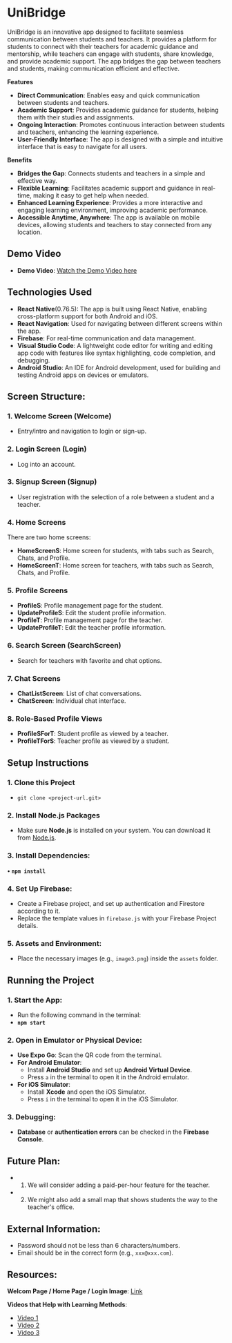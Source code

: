 # UniBridge

UniBridge is an innovative app designed to facilitate seamless communication between students and teachers. It provides a platform for students to connect with their teachers for academic guidance and mentorship, while teachers can engage with students, share knowledge, and provide academic support. The app bridges the gap between teachers and students, making communication efficient and effective.

**Features**
- **Direct Communication**: Enables easy and quick communication between students and teachers.
- **Academic Support**: Provides academic guidance for students, helping them with their studies and assignments.
- **Ongoing Interaction**: Promotes continuous interaction between students and teachers, enhancing the learning experience.
- **User-Friendly Interface**: The app is designed with a simple and intuitive interface that is easy to navigate for all users.
  
**Benefits**
- **Bridges the Gap**: Connects students and teachers in a simple and effective way.
- **Flexible Learning**: Facilitates academic support and guidance in real-time, making it easy to get help when needed.
- **Enhanced Learning Experience**: Provides a more interactive and engaging learning environment, improving academic performance.
- **Accessible Anytime, Anywhere**: The app is available on mobile devices, allowing students and teachers to stay connected from any location.


## Demo Video

- **Demo Video**: [Watch the Demo Video here](https://youtu.be/8KA-WbdsV5g?si=U338Y28vj383mila)


## Technologies Used

- **React Native**(0.76.5): The app is built using React Native, enabling cross-platform support for both Android and iOS.
- **React Navigation**: Used for navigating between different screens within the app.
- **Firebase**: For real-time communication and data management.
- **Visual Studio Code**:  A lightweight code editor for writing and editing app code with features like syntax highlighting, code completion, and debugging.
- **Android Studio**:   An IDE for Android development, used for building and testing Android apps on devices or emulators.


## Screen Structure:

### 1. Welcome Screen (Welcome)
   - Entry/intro and navigation to login or sign-up.

### 2. Login Screen (Login)
   - Log into an account.

### 3. Signup Screen (Signup)
   - User registration with the selection of a role between a student and a teacher.

### 4. Home Screens
   There are two home screens:
   - **HomeScreenS**: Home screen for students, with tabs such as Search, Chats, and Profile.
   - **HomeScreenT**: Home screen for teachers, with tabs such as Search, Chats, and Profile.

### 5. Profile Screens
   - **ProfileS**: Profile management page for the student.
   - **UpdateProfileS**: Edit the student profile information.
   - **ProfileT**: Profile management page for the teacher.
   - **UpdateProfileT**: Edit the teacher profile information.

### 6. Search Screen (SearchScreen)
   - Search for teachers with favorite and chat options.

### 7. Chat Screens
   - **ChatListScreen**: List of chat conversations.
   - **ChatScreen**: Individual chat interface.

### 8. Role-Based Profile Views
   - **ProfileSForT**: Student profile as viewed by a teacher.
   - **ProfileTForS**: Teacher profile as viewed by a student.

## Setup Instructions

### 1. Clone this Project
- `git clone <project-url.git>`

### 2. Install Node.js Packages
   - Make sure **Node.js** is installed on your system. You can download it from [Node.js](https://nodejs.org/).

### 3. Install Dependencies:
**• `npm install`**

### 4. Set Up Firebase:
-  Create a Firebase project, and set up authentication and Firestore according to it. 
-  Replace the template values in `firebase.js` with your Firebase Project details.

### 5. Assets and Environment:
- Place the necessary images (e.g., `image3.png`) inside the `assets` folder.

## Running the Project

### 1. Start the App:
   - Run the following command in the terminal:
   - **`npm start`**

### 2. Open in Emulator or Physical Device:
   - **Use Expo Go**: Scan the QR code from the terminal.
   - **For Android Emulator**: 
     - Install **Android Studio** and set up **Android Virtual Device**.
     - Press `a` in the terminal to open it in the Android emulator.
   - **For iOS Simulator**: 
     - Install **Xcode** and open the iOS Simulator.
     - Press `i` in the terminal to open it in the iOS Simulator.

### 3. Debugging:
   - **Database** or **authentication errors** can be checked in the **Firebase Console**.

## Future Plan:

- 1. We will consider adding a paid-per-hour feature for the teacher.
- 2. We might also add a small map that shows students the way to the teacher's office.

## External Information:

- Password should not be less than 6 characters/numbers.
- Email should be in the correct form (e.g., `xxx@xxx.com`).

## Resources:

**Welcom Page / Home Page / Login Image**: [Link](https://pin.it/42OQreyi2)

**Videos that Help with Learning Methods**:
- [Video 1](https://youtu.be/ONAVmsGW6-M?si=vlhJk-dk4_ac1ZIo)
- [Video 2](https://youtu.be/U1PIrZBgv0U?si=-HOZdUSmrcPrZwUu)
- [Video 3](https://youtu.be/uA9ejPZiEOw?si=k_BDxV5mX6w59YSg)






